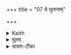 +++
title = "07 ये भूतानाम्"

+++


<details><summary>Keith</summary>

The overlords of creatures,  
Without top-knot, with braided hair--
{Their bows we unstring  
At a thousand leagues.}
</details>

<details><summary>मूलम्</summary>

ये भू॒ताना॒मधि॑पतयो विशि॒खास॑ᳵ कप॒र्दिनः॑ ।   
{तेषाꣳ॑ सहस्रयोज॒नेऽव॒ धन्वा॑नि तन्मसि }
</details>

<details><summary>सायण-टीका</summary>

अथ षष्ठीमाह— ये भूतानामिति।  
भूतशब्देनान्तर्हितशरीराः सन्तो मनुष्योपद्रवकारिणो गणविशेषा उच्यन्ते।  
तेषामधिपतयो ये रुद्रास्तेषु केचिद्विशिखासो युण्डिमूर्धानः।  
अपरे कपर्दिनो जटाबन्धोपेतास्तेषा मित्यादि।
</details>